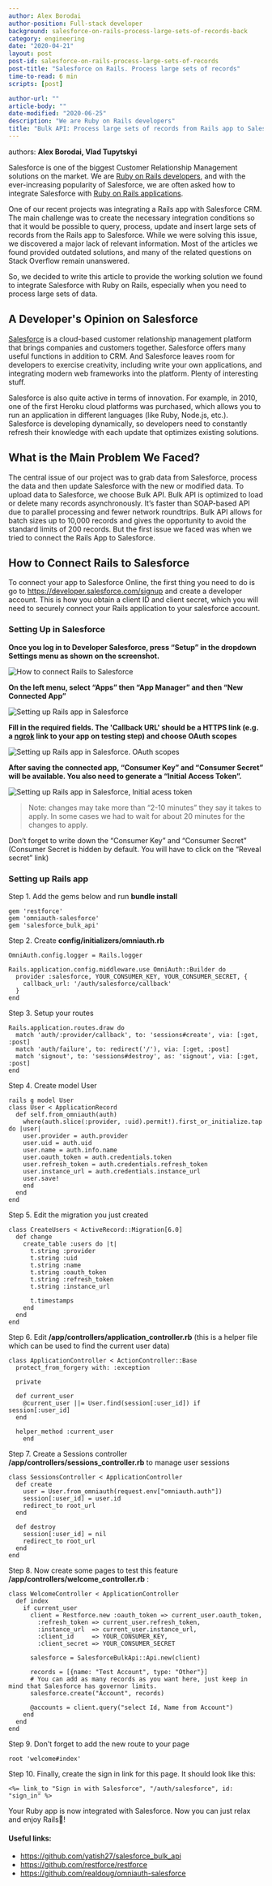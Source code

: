 ```yaml
---
author: Alex Borodai
author-position: Full-stack developer
background: salesforce-on-rails-process-large-sets-of-records-back
category: engineering
date: "2020-04-21"
layout: post
post-id: salesforce-on-rails-process-large-sets-of-records
post-title: "Salesforce on Rails. Process large sets of records"
time-to-read: 6 min
scripts: [post]

author-url: ""
article-body: ""
date-modified: "2020-06-25"
description: "We are Ruby on Rails developers"
title: "Bulk API: Process large sets of records from Rails app to Salesforce"
---
```


authors: **Alex Borodai, Vlad Tupytskyi**

Salesforce is one of the biggest Customer Relationship Management solutions on the market. We are [Ruby on Rails developers](/about/team), and with the ever-increasing popularity of Salesforce, we are often asked how to integrate Salesforce with [Ruby on Rails applications](/about).

One of our recent projects was integrating a Rails app with Salesforce CRM. The main challenge was to create the necessary integration conditions so that it would be possible to query, process, update and insert large sets of records from the Rails app to Salesforce. While we were solving this issue, we discovered a major lack of relevant information. Most of the articles we found provided outdated solutions, and many of the related questions on Stack Overflow remain unanswered.

So, we decided to write this article to provide the working solution we found to integrate Salesforce with Ruby on Rails, especially when you need to process large sets of data.

## A Developer's Opinion on Salesforce

[Salesforce](https://www.salesforce.com) is a cloud-based customer relationship management platform that brings companies and customers together. Salesforce offers many useful functions in addition to CRM. And Salesforce leaves room for developers to exercise creativity, including write your own applications, and integrating modern web frameworks into the platform. Plenty of interesting stuff.

Salesforce is also quite active in terms of innovation. For example, in 2010, one of the first Heroku cloud platforms was purchased, which allows you to run an application in different languages (like Ruby, Node.js, etc.). Salesforce is developing dynamically, so developers need to constantly refresh their knowledge with each update that optimizes existing solutions.

## What is the Main Problem We Faced?

The central issue of our project was to grab data from Salesforce, process the data and then update Salesforce with the new or modified data. To upload data to Salesforce, we choose Bulk API. Bulk API is optimized to load or delete many records asynchronously. It’s faster than SOAP-based API due to parallel processing and fewer network roundtrips. Bulk API allows for batch sizes up to 10,000 records and gives the opportunity to avoid the standard limits of 200 records. But the first issue we faced was when we tried to connect the Rails App to Salesforce.

## How to Connect Rails to Salesforce

To connect your app to Salesforce Online, the first thing you need to do is go to https://developer.salesforce.com/signup and create a developer account. This is how you obtain a client ID and client secret, which you will need to securely connect your Rails application to your salesforce account.

### Setting Up in Salesforce

**Once you log in to Developer Salesforce, press “Setup” in the dropdown Settings menu as shown on the screenshot.**

![How to connect Rails to Salesforce](https://i.imgur.com/Wna6rch.png)

**On the left menu, select “Apps” then “App Manager” and then “New Connected App”**

![Setting up Rails app in Salesforce](https://i.imgur.com/buPnEkE.png)

**Fill in the required fields. The 'Callback URL' should be a HTTPS link (e.g. a [ngrok](https://ngrok.com/) link to your app on testing step) and choose OAuth scopes**

![Setting up Rails app in Salesforce. OAuth scopes](https://i.imgur.com/PXpYa8q.png)

**After saving the connected app, “Consumer Key” and “Consumer Secret” will be available. You also need to generate a “Initial Access Token”.**

![Setting up Rails app in Salesforce, Initial acess token](https://i.imgur.com/3VRFFoi.png)

> Note: changes may take more than “2-10 minutes” they say it takes to apply. In some cases we had to wait for about 20 minutes for the changes to apply.

Don’t forget to write down the “Consumer Key” and “Consumer Secret” (Consumer Secret is hidden by default. You will have to click on the “Reveal secret” link)

### Setting up Rails app

Step 1. Add the gems below and run **bundle install**

```rails
gem 'restforce'
gem 'omniauth-salesforce'
gem 'salesforce_bulk_api'
```

Step 2. Create **config/initializers/omniauth.rb**

```rails
OmniAuth.config.logger = Rails.logger

Rails.application.config.middleware.use OmniAuth::Builder do
  provider :salesforce, YOUR_CONSUMER_KEY, YOUR_CONSUMER_SECRET, {
    callback_url: '/auth/salesforce/callback'
  }
end
```

Step 3. Setup your routes

```rails
Rails.application.routes.draw do
  match 'auth/:provider/callback', to: 'sessions#create', via: [:get, :post]
  match 'auth/failure', to: redirect('/'), via: [:get, :post]
  match 'signout', to: 'sessions#destroy', as: 'signout', via: [:get, :post]
end
```

Step 4. Create model User

```rails
rails g model User
class User < ApplicationRecord
  def self.from_omniauth(auth)
    where(auth.slice(:provider, :uid).permit!).first_or_initialize.tap do |user|
    user.provider = auth.provider
    user.uid = auth.uid
    user.name = auth.info.name
    user.oauth_token = auth.credentials.token
    user.refresh_token = auth.credentials.refresh_token
    user.instance_url = auth.credentials.instance_url
    user.save!
    end
  end
end
```

Step 5. Edit the migration you just created

```rails
class CreateUsers < ActiveRecord::Migration[6.0]
  def change
    create_table :users do |t|
      t.string :provider
      t.string :uid
      t.string :name
      t.string :oauth_token
      t.string :refresh_token
      t.string :instance_url

      t.timestamps
    end
  end
end
```

Step 6. Edit **/app/controllers/application_controller.rb** (this is a helper file which can be used to find the current user data)

```rails
class ApplicationController < ActionController::Base
  protect_from_forgery with: :exception

  private

  def current_user
    @current_user ||= User.find(session[:user_id]) if session[:user_id]
  end

  helper_method :current_user
	end
```

Step 7. Create a Sessions controller **/app/controllers/sessions_controller.rb** to manage user sessions

```rails
class SessionsController < ApplicationController
  def create
    user = User.from_omniauth(request.env["omniauth.auth"])
    session[:user_id] = user.id
    redirect_to root_url
  end

  def destroy
    session[:user_id] = nil
    redirect_to root_url
  end
end
```

Step 8. Now create some pages to test this feature **/app/controllers/welcome_controller.rb** :

```rails
class WelcomeController < ApplicationController
  def index
    if current_user
      client = Restforce.new :oauth_token => current_user.oauth_token,
        :refresh_token => current_user.refresh_token,
        :instance_url  => current_user.instance_url,
        :client_id     => YOUR_CONSUMER_KEY,
        :client_secret => YOUR_CONSUMER_SECRET

      salesforce = SalesforceBulkApi::Api.new(client)

      records = [{name: "Test Account", type: "Other"}]
      # You can add as many records as you want here, just keep in mind that Salesforce has governor limits.
      salesforce.create("Account", records)

      @accounts = client.query("select Id, Name from Account")
    end
  end
end
```

Step 9. Don't forget to add the new route to your page

```rails
root 'welcome#index'
```

Step 10. Finally, create the sign in link for this page. It should look like this:

```rails
<%= link_to "Sign in with Salesforce", "/auth/salesforce", id: "sign_in" %>
```

Your Ruby app is now integrated with Salesforce. Now you can just relax and enjoy Rails💎!

#### Useful links:

* https://github.com/yatish27/salesforce_bulk_api
* https://github.com/restforce/restforce
* https://github.com/realdoug/omniauth-salesforce
